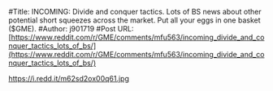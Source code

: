 #Title: INCOMING: Divide and conquer tactics. Lots of BS news about other potential short squeezes across the market. Put all your eggs in one basket ($GME).
#Author: j901719
#Post URL: [https://www.reddit.com/r/GME/comments/mfu563/incoming_divide_and_conquer_tactics_lots_of_bs/](https://www.reddit.com/r/GME/comments/mfu563/incoming_divide_and_conquer_tactics_lots_of_bs/)


https://i.redd.it/m62sd2ox00q61.jpg